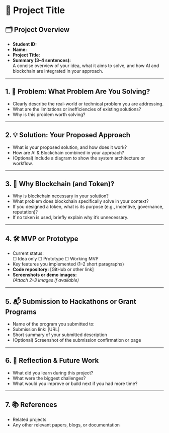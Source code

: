 # 🚀 Project Title

## 🗂️ Project Overview
- **Student ID:**  
- **Name:**  
- **Project Title:**  
- **Summary (3–4 sentences):**  
  A concise overview of your idea, what it aims to solve, and how AI and blockchain are integrated in your approach.

---

## 1. 🧩 Problem: What Problem Are You Solving?
- Clearly describe the real-world or technical problem you are addressing.
- What are the limitations or inefficiencies of existing solutions?
- Why is this problem worth solving?

---

## 2. 💡 Solution: Your Proposed Approach
- What is your proposed solution, and how does it work?
- How are AI & Blockchain combined in your approach?
- (Optional) Include a diagram to show the system architecture or workflow.

---

## 3. 🔗 Why Blockchain (and Token)?
- Why is blockchain necessary in your solution?
- What problem does blockchain specifically solve in your context?
- If you designed a token, what is its purpose (e.g., incentive, governance, reputation)?
- If no token is used, briefly explain why it’s unnecessary.

---

## 4. 🛠️ MVP or Prototype
- Current status:  
  ☐ Idea only ☐ Prototype ☐ Working MVP  
- Key features you implemented (1–2 short paragraphs)
- **Code repository:** [GitHub or other link]  
- **Screenshots or demo images:**  
  *(Attach 2–3 images if available)*

---

## 5. 📬 Submission to Hackathons or Grant Programs
- Name of the program you submitted to:  
- Submission link: [URL]  
- Short summary of your submitted description  
- (Optional) Screenshot of the submission confirmation or page

---

## 6. 🤔 Reflection & Future Work
- What did you learn during this project?
- What were the biggest challenges?
- What would you improve or build next if you had more time?

---

## 7. 📚 References
- Related projects
- Any other relevant papers, blogs, or documentation
